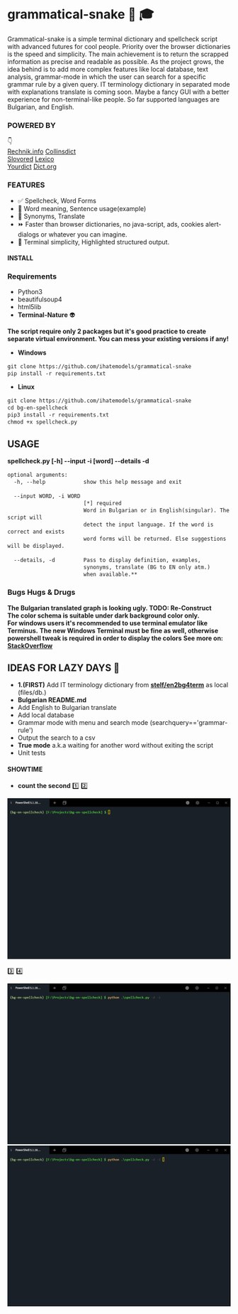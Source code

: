 # **grammatical-snake** :snake: :mortar_board:

Grammatical-snake is a simple terminal dictionary and spellcheck script with advanced futures for cool people. Priority over the browser dictionaries is the speed and simplicity. The main achievement is to return the scrapped information as precise and readable as possible. As the project grows, the idea behind is to add more complex features like local database, text analysis, grammar-mode in which the user can search for a specific grammar rule by a given query. IT terminology dictionary in separated mode with explanations translate is coming soon. Maybe a fancy GUI with a better experience for non-terminal-like people. So far supported languages are Bulgarian, and English.

### POWERED BY
:point_down:  
[Rechnik.info](http://rechnik.info) [Collinsdict](https://www.collinsdictionary.com)  
[Slovored](https://slovored.com/)  [Lexico](https://www.lexico.com)    
[Yourdict](https://sentence.yourdictionary.com)  [Dict.org](http://www.dict.org)


### FEATURES

- :white_check_mark: Spellcheck, Word Forms
- :closed_book: Word meaning, Sentence usage(example)
- :blue_book: Synonyms, Translate
- :fast_forward: Faster than browser dictionaries, no java-script, ads, cookies alert-dialogs or whatever you can imagine.
- :black_square_button: Terminal simplicity, Highlighted structured output.

#### INSTALL

### **Requirements**

- Python3
- beautifulsoup4
- html5lib
- **Terminal-Nature** :alien:

**The script require only 2 packages but it's good practice to create separate virtual environment. You can mess your existing versions if any!**

- **Windows**
```
git clone https://github.com/ihatemodels/grammatical-snake
pip install -r requirements.txt
```
- **Linux**
```
git clone https://github.com/ihatemodels/grammatical-snake
cd bg-en-spellcheck
pip3 install -r requirements.txt
chmod +x spellcheck.py  
```

## USAGE

**spellcheck.py [-h] --input -i [word] --details -d**

```
optional arguments:
  -h, --help            show this help message and exit

  --input WORD, -i WORD  
                        [*] required  
                        Word in Bulgarian or in English(singular). The script will  
                        detect the input language. If the word is correct and exists  
                        word forms will be returned. Else suggestions will be displayed.  

  --details, -d         Pass to display definition, examples,  
                        synonyms, translate (BG to EN only atm.)  
                        when available.**  

```
### Bugs Hugs & Drugs  

**The Bulgarian translated graph is looking ugly. TODO: Re-Construct**   
**The color schema is suitable under dark background color only.**  
**For windows users it's recommended to use terminal emulator like  
Terminus.**
**The new Windows Terminal must be fine as well, otherwise  
 powershell tweak
is required in order to display the colors**
**See more on: [StackOverflow](https://stackoverflow.com/questions/51680709/colored-text-output-in-powershell-console-using-ansi-vt100-codes)**

## IDEAS FOR LAZY DAYS :smoking:

- **1.(FIRST)** Add IT terminology dictionary from **[stelf/en2bg4term](https://github.com/stelf/en2bg4term)** as local (files/db.)
- **Bulgarian README.md**
- Add English to Bulgarian translate
- Add local database
- Grammar mode with menu and search mode (searchquery=='grammar-rule')
- Output the search to a csv
- **True mode** a.k.a waiting for another word without exiting the script
- Unit tests

#### SHOWTIME
- **count the second** :one: :two:

<div>
<img src="/img/mixed.gif"
 alt="mixed"
 />
</div>  

:three: :four:

<div>
<img src="/img/gif-bg.gif"
 alt="gif-bg"
 />
</div>

<div>
<img src="/img/gif-en.gif"
 alt="gif-en"
 />
</div>
